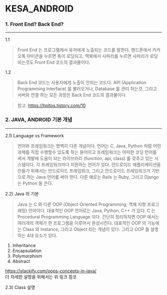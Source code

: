 # KESA_ANDROID
 
### 1. Front End? Back End?
***

1.1 
> Front End 는 프로그램에서 유저에게 노출되는 코드를 말한다. 핸드폰에서 카카오톡 아이콘을 누르면 톡이 로딩되고, 맥북에서 사파리를 누르면 사파리가 로딩되는것도 Front End 코드의 결과물이다. 

1.2 
> Back End 코드는 사용자에게 노출이 안되는 코드다. API (Application Programming Interface) 를 불러오거나, Database 를 관리 하는것, 그리고 서버와 
연결 하는 모든 과정은 Back End 코드의 결과물이다.

>참고: <https://hpitos.tistory.com/10>

### 2. JAVA, ANDROID 기본 개념
***

2.1) Language vs Framework
> 언어와 프레임워크는 명백히 다른 개념이다. 언어는 C, Java, Python 처럼 어떤 과제를 직접 수행할수 있도록 하는 용어이고 프레임워크는 어떠한 코딩 언어를 써서 개발에 도움이 되는 라이브러리 (function, api, class) 를 갖추고 있는 시스템이다. 각 프레임워크마다 지원하는 언어가 있다. 안드로이드 애플리케이션을 만들기 위해서는 안드로이드 프레임워크, 그리고 안드로이드 프레임워크가 기반으로 하는 Java 언어를 써야 한다. 다른 예로는 Rails 는 Ruby, 그리고 Django 는 Python 을 쓴다.

2.2) Java 의 기본
> Java 는 C 와 다른 OOP (Object Oriented Programming; 객체 지향 프로그래밍) 언어이다. 대표적인 OOP 언어로는 Java, Python, C++ 가 있다. C 는 Procedural Programming Language 이다. 간단히 정리하자면 OOP 에서는 여러개의 객체가 한 프로그램을 이루어서 완성시킨다. 대표적인 OOP 의 기능에는 Class 와 Instance, 그리고 Object 라는 개념이 있다. 그리고 OOP 를 설명하는 4대 요소가 있다. 

1. Inheritance
2. Encapsulation
3. Polymorphism
4. Abstract
    
<https://stackify.com/oops-concepts-in-java/>    
더 자세한 설명을 위해서는 위 링크 참코

2.3) Class 설명
